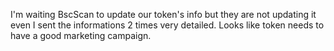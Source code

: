 I'm waiting BscScan to update our token's info but they are not updating it even I sent the informations 2 times very detailed. Looks like token needs to have a good marketing campaign.
